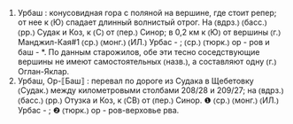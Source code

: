---
---

1. Урбаш
: конусовидная гора с поляной на вершине, где стоит репер; от нее к ⦅Ю⦆ спадает длинный волнистый отрог. На ⦅вдрз.⦆ ⦅басс.⦆ ⦅рр.⦆ Судак и Коз, к ⦅С⦆ от ⦅пер.⦆ Синор; в 0,2 км к ⦅Ю⦆ от вершины ⦅г.⦆ Манджил-Кая#1 ⦅ср.⦆ ⦅монг.⦆ ⦅ИЛ.⦆ Урбас - ; ⦅ср.⦆ ⦅тюрк.⦆ ор - ров и баш - *. По данным старожилов, обе эти тесно соседствующие вершины не имеют самостоятельных ⦅назв.⦆, а составляют одну ⦅г.⦆ Оглан-Яклар.
2. Урбаш, Ор-⟦Баш⟧
: перевал по дороге из Судака в Щебетовку ⦅Судак.⦆ между километровыми столбами 208/28 и 209/27; на ⦅вдрз.⦆ ⦅басс.⦆ ⦅рр.⦆ Отузка и Коз, к ⦅СВ⦆ от ⦅пер.⦆ Синор. ❶ ⦅ср.⦆ ⦅монг.⦆ ⦅ИЛ.⦆ Урбас - ; ❷ ⦅тюрк.⦆ ор - ров-верховье рва.
